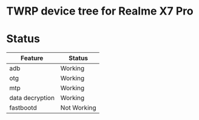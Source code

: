 # TWRP device tree for Realme X7 Pro

# Status

| Feature | Status |
|---|---|
| adb | Working |
| otg | Working |
| mtp | Working |
| data decryption | Working |
| fastbootd | Not Working |

